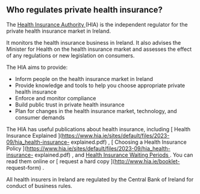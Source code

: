 ##  Who regulates private health insurance?

The [ Health Insurance Authority ](http://www.hia.ie/) (HIA) is the
independent regulator for the private health insurance market in Ireland.

It monitors the health insurance business in Ireland. It also advises the
Minister for Health on the health insurance market and assesses the effect of
any regulations or new legislation on consumers.

The HIA aims to provide:

  * Inform people on the health insurance market in Ireland 
  * Provide knowledge and tools to help you choose appropriate private health insurance 
  * Enforce and monitor compliance 
  * Build public trust in private health insurance 
  * Plan for changes in the health insurance market, technology, and consumer demands 

The HIA has useful publications about health insurance, including [ Health
Insurance Explained
](https://www.hia.ie/sites/default/files/2023-09/hia_health-insurance-
explained.pdf) , [ Choosing a Health Insurance Policy
](https://www.hia.ie/sites/default/files/2023-09/hia_health-insurance-
explained.pdf) , and [ Health Insurance Waiting Periods
](https://www.hia.ie/sites/default/files/2024-07/waiting-periods.pdf) . You
can read them online or [ request a hard copy ](http://www.hia.ie/booklet-
request-form) .

All health insurers in Ireland are regulated by the Central Bank of Ireland
for conduct of business rules.
